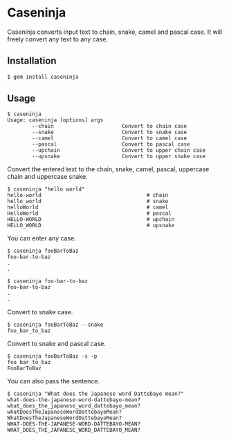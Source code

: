 # Caseninja

Caseninja converts input text to chain, snake, camel and pascal case. It will freely convert any text to any case.

## Installation

```ruby
$ gem install caseninja
```

## Usage

```
$ caseninja
Usage: caseninja [options] args
        --chain                      Convert to chain case
        --snake                      Convert to snake case
        --camel                      Convert to camel case
        --pascal                     Convert to pascal case
        --upchain                    Convert to upper chain case
        --upsnake                    Convert to upper snake case
```

Convert the entered text to the chain, snake, camel, pascal, uppercase chain and uppercase snake.

```
$ caseninja "hello world"
hello-world                                  # chain
hello_world                                  # snake
helloWorld                                   # camel
HelloWorld                                   # pascal
HELLO-WORLD                                  # upchain
HELLO_WORLD                                  # upsnake
```

You can enter any case.

```
$ caseninja fooBarToBaz
foo-bar-to-baz
.
.

$ caseninja foo-bar-to-baz
foo-bar-to-baz
.
.
```

Convert to snake case.

```
$ caseninja fooBarToBaz --snake
foo_bar_to_baz
```

Convert to snake and pascal case.

```
$ caseninja fooBarToBaz -s -p
foo_bar_to_baz
FooBarToBaz
```

You can also pass the sentence.

```
$ caseninja "What does the Japanese word Dattebayo mean?"
what-does-the-japanese-word-dattebayo-mean?
what_does_the_japanese_word_dattebayo_mean?
whatDoesTheJapaneseWordDattebayoMean?
WhatDoesTheJapaneseWordDattebayoMean?
WHAT-DOES-THE-JAPANESE-WORD-DATTEBAYO-MEAN?
WHAT_DOES_THE_JAPANESE_WORD_DATTEBAYO_MEAN?
```
